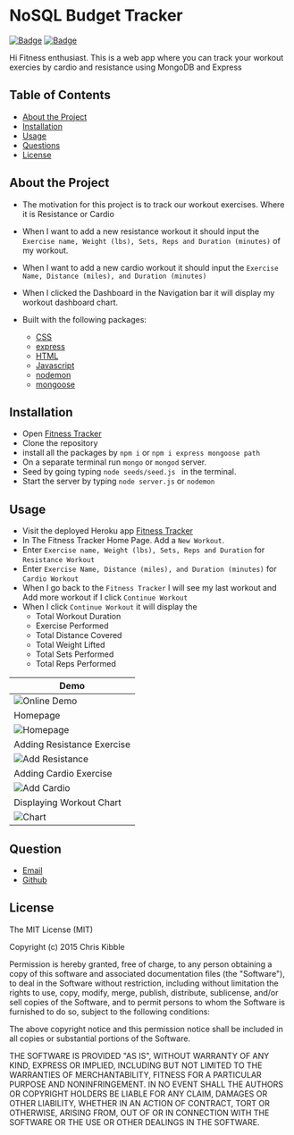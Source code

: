 # NoSQL Budget Tracker

[![Badge](https://img.shields.io/badge/License-MIT-blue)](https://opensource.org/licenses/MIT)
[![Badge](https://img.shields.io/badge/GitHub-chabivz-blueviolet?style=flat-square&logo=appveyor)](https://github.com/chrisabiva)

Hi Fitness enthusiast. This is a web app where you can track your workout exercies by cardio and resistance using MongoDB and Express
## Table of Contents

- [About the Project](#about-the-project)
- [Installation](#installation)
- [Usage](#usage)
- [Questions](#questions)
- [License](#License)

## About the Project
- The motivation for this project is to track our workout exercises. Where it is Resistance or Cardio
- When I want to add a new resistance workout it should input the `Exercise name, Weight (lbs), Sets, Reps and Duration (minutes)` of my workout. 
- When I want to add a new cardio workout it should input the `Exercise Name, Distance (miles), and Duration (minutes)`
- When I clicked the Dashboard in the Navigation bar it will display my workout dashboard chart.

- Built with the following packages: 
  - [CSS](https://www.w3schools.com/css/)
  - [express](https://www.npmjs.com/package/express)
  - [HTML](https://www.w3schools.com/html/)
  - [Javascript](https://www.npmjs.com/package/CSS)
  - [nodemon](https://www.npmjs.com/package/nodemon)
  - [mongoose](https://www.npmjs.com/package/mongoose)

## Installation

- Open [Fitness Tracker](https://github.com/Chabivz/014-TechBlog)
- Clone the repository
- install all the packages by `npm i` or `npm i express mongoose path `
- On a separate terminal run `mongo` or `mongod` server.
- Seed by going typing `node seeds/seed.js ` in the terminal.
- Start the server by typing `node server.js` or `nodemon`

## Usage
- Visit the deployed Heroku app [Fitness Tracker](https://limitless-citadel-24664.herokuapp.com/)
- In The Fitness Tracker Home Page. Add a `New Workout`.
- Enter `Exercise name, Weight (lbs), Sets, Reps and Duration` for `Resistance Workout`
- Enter `Exercise Name, Distance (miles), and Duration (minutes)` for `Cardio Workout`
- When I go back to the `Fitness Tracker` I will see my last workout and Add more workout if I click `Continue Workout`
- When I click `Continue Workout` it will display the 
  - Total Workout Duration
  - Exercise Performed 
  - Total Distance Covered
  - Total Weight Lifted
  - Total Sets Performed
  - Total Reps Performed


|Demo|
|---|
|![Online Demo](./public/images/fitnesstracker.gif)|
|Homepage|
|![Homepage](./public/images/1.png)|
|Adding Resistance Exercise|
|![Add Resistance](./public/images/4.png)|
|Adding Cardio Exercise|
|![Add Cardio](./public/images/6.png)|
|Displaying Workout Chart|
|![Chart](./public/images/5.png)|

## Question

- [Email](mailto:chrisabiva@hotmail.com)
- [Github](https://github.com/Chabivz)
## License

The MIT License (MIT)

Copyright (c) 2015 Chris Kibble

Permission is hereby granted, free of charge, to any person obtaining a copy of this software and associated documentation files (the "Software"), to deal in the Software without restriction, including without limitation the rights to use, copy, modify, merge, publish, distribute, sublicense, and/or sell copies of the Software, and to permit persons to whom the Software is furnished to do so, subject to the following conditions:

The above copyright notice and this permission notice shall be included in all copies or substantial portions of the Software.

THE SOFTWARE IS PROVIDED "AS IS", WITHOUT WARRANTY OF ANY KIND, EXPRESS OR IMPLIED, INCLUDING BUT NOT LIMITED TO THE WARRANTIES OF MERCHANTABILITY, FITNESS FOR A PARTICULAR PURPOSE AND NONINFRINGEMENT. IN NO EVENT SHALL THE AUTHORS OR COPYRIGHT HOLDERS BE LIABLE FOR ANY CLAIM, DAMAGES OR OTHER LIABILITY, WHETHER IN AN ACTION OF CONTRACT, TORT OR OTHERWISE, ARISING FROM, OUT OF OR IN CONNECTION WITH THE SOFTWARE OR THE USE OR OTHER DEALINGS IN THE SOFTWARE.